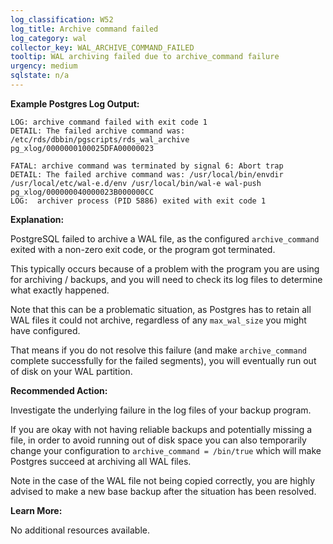 ```yaml
---
log_classification: W52
log_title: Archive command failed
log_category: wal
collector_key: WAL_ARCHIVE_COMMAND_FAILED
tooltip: WAL archiving failed due to archive_command failure
urgency: medium
sqlstate: n/a
---
```


**Example Postgres Log Output:**

```
LOG: archive command failed with exit code 1
DETAIL: The failed archive command was: /etc/rds/dbbin/pgscripts/rds_wal_archive pg_xlog/0000000100025DFA00000023
```

```
FATAL: archive command was terminated by signal 6: Abort trap
DETAIL: The failed archive command was: /usr/local/bin/envdir /usr/local/etc/wal-e.d/env /usr/local/bin/wal-e wal-push pg_xlog/000000040000023B000000CC
LOG:  archiver process (PID 5886) exited with exit code 1
```

**Explanation:**

PostgreSQL failed to archive a WAL file, as the configured `archive_command` exited
with a non-zero exit code, or the program got terminated.

This typically occurs because of a problem with the program you are using for
archiving / backups, and you will need to check its log files to determine what
exactly happened.

Note that this can be a problematic situation, as Postgres has to retain all WAL
files it could not archive, regardless of any `max_wal_size` you might have
configured.

That means if you do not resolve this failure (and make `archive_command` complete
successfully for the failed segments), you will eventually run out of disk on your
WAL partition.

**Recommended Action:**

Investigate the underlying failure in the log files of your backup program.

If you are okay with not having reliable backups and potentially missing a file,
in order to avoid running out of disk space you can also temporarily change
your configuration to `archive_command = /bin/true` which will make Postgres
succeed at archiving all WAL files.

Note in the case of the WAL file not being copied correctly, you are highly
advised to make a new base backup after the situation has been resolved.

**Learn More:**

No additional resources available.

